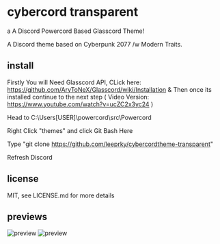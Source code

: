# cybercord transparent
a A Discord Powercord Based Glasscord Theme!

A Discord theme based on Cyberpunk 2077 /w  Modern Traits.
## install

Firstly You will Need Glasscord API, 
CLick here: https://github.com/AryToNeX/Glasscord/wiki/Installation & Then once its installed continue to the next step
( Video Version: https://www.youtube.com/watch?v=ucZC2x3yc24 )

Head to C:\Users\[USER]\powercord\src\Powercord

Right Click "themes" and click Git Bash Here

Type "git clone https://github.com/leeprky/cybercordtheme-transparent"

Refresh Discord

## license

MIT, see LICENSE.md for more details

## previews

![preview](./previews/previewtransparent1.jpg)
![preview](./previews/previewtransparent2.png)
